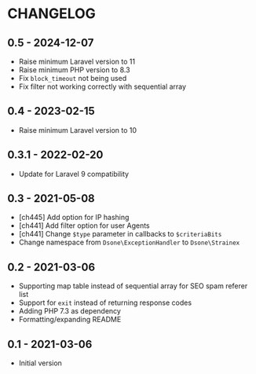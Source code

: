 # CHANGELOG

## 0.5 - 2024-12-07

-   Raise minimum Laravel version to 11
-   Raise minimum PHP version to 8.3
-   Fix `block_timeout` not being used
-   Fix filter not working correctly with sequential array

## 0.4 - 2023-02-15

-   Raise minimum Laravel version to 10

## 0.3.1 - 2022-02-20

-   Update for Laravel 9 compatibility

## 0.3 - 2021-05-08

-   [ch445] Add option for IP hashing
-   [ch441] Add filter option for user Agents
-   [ch441] Change `$type` parameter in callbacks to `$criteriaBits`
-   Change namespace from `Dsone\ExceptionHandler` to `Dsone\Strainex`

## 0.2 - 2021-03-06

-   Supporting map table instead of sequential array for SEO spam referer list
-   Support for `exit` instead of returning response codes
-   Adding PHP 7.3 as dependency
-   Formatting/expanding README

## 0.1 - 2021-03-06

-   Initial version
